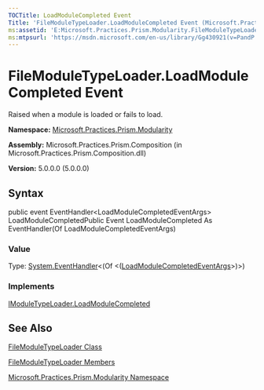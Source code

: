 ```yaml
---
TOCTitle: LoadModuleCompleted Event
Title: 'FileModuleTypeLoader.LoadModuleCompleted Event (Microsoft.Practices.Prism.Modularity)'
ms:assetid: 'E:Microsoft.Practices.Prism.Modularity.FileModuleTypeLoader.LoadModuleCompleted'
ms:mtpsurl: 'https://msdn.microsoft.com/en-us/library/Gg430921(v=PandP.50)'
---
```



# FileModuleTypeLoader.LoadModuleCompleted Event

Raised when a module is loaded or fails to load.

**Namespace:** [Microsoft.Practices.Prism.Modularity](https://msdn.microsoft.com/library/microsoft.practices.prism.modularity)
**Assembly:** Microsoft.Practices.Prism.Composition (in Microsoft.Practices.Prism.Composition.dll)

**Version:** 5.0.0.0 (5.0.0.0)

## Syntax

public event EventHandler&lt;LoadModuleCompletedEventArgs&gt; LoadModuleCompletedPublic Event LoadModuleCompleted As EventHandler(Of LoadModuleCompletedEventArgs)
### Value

Type: [System.EventHandler](http://msdn.microsoft.com/en-us/library/db0etb8x)&lt;(Of &lt;([LoadModuleCompletedEventArgs](https://msdn.microsoft.com/library/microsoft.practices.prism.modularity.loadmodulecompletedeventargs)&gt;)&gt;)
### Implements

[IModuleTypeLoader.LoadModuleCompleted](https://msdn.microsoft.com/library/microsoft.practices.prism.modularity.imoduletypeloader.loadmodulecompleted)

## See Also

[FileModuleTypeLoader Class](https://msdn.microsoft.com/library/microsoft.practices.prism.modularity.filemoduletypeloader)

[FileModuleTypeLoader Members](https://msdn.microsoft.com/allmembers.t:microsoft.practices.prism.modularity.filemoduletypeloader)

[Microsoft.Practices.Prism.Modularity Namespace](https://msdn.microsoft.com/library/microsoft.practices.prism.modularity)
